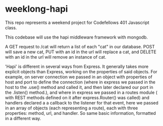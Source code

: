 # weeklong-hapi

This repo represents a weekend project for Codefellows 401 Javascript class.

This codebase will use the hapi middleware framework with mongodb.

A GET request to /cat will return a list of each "cat" in our database. POST will save a new cat, PUT with an id in the url will replace a cat, and DELETE with an id in the url will remove an instance of cat.

'Hapi' is different in several ways from Express. It generally takes more explicit objects than Express, working on the properties of said objects. For example, on server connection we passed in an object with properties of host and port to define the connection (where in express we passed in the host to the .use() method and called it, and then later declared our port in the .listen() method.), and where in express we passed in a routes module ( with REST methods defined on it after express.Router() was called) and handlers declared a a callback to the listener for that event, here we passed in an array of objects (each representing a route), each with three properties: method, url, and handler. So same basic information, formatted in a different way.
